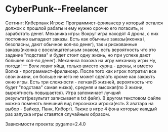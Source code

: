 # CyberPunk--Freelancer
Сеттинг: Киберпанк
Игрок: Программист-фрилансер у который остался должок с прошлой рабаты и ему нужно срочно его погасить, и заработать денег. 
Механика игры: Вокруг игра находят 4 дрона, с них постоянно выпадают заказы. Есть как обычные заказы(иконка i, безопасны, дают обычное кол-во денег), так и рискованные заказы(иконка с восклицательным знаком, есть вероятность что это задание "подстава" и будет стоит одну жизнь, но при успехе дают большее кол-во денег). Механика похожа на игру механику игры Ну, погоди! — Волк ловит яйца, только вместо куриц - дроны, и вместо Волка - программист-фрилансер.
После того как игрок потратил все свои жизни, он больше ничего не может сделать кроме как закрыть окно игры. Есть три сложности - легкая(5 жизней, вероятность что будет "подстава" самая низка), средняя и высокая(по 3 жизни, выроятность повышается).
Игра запоминает лучший результат(результат записывает в txt файл). В другом текстовом файле можно поменять внешний вид персонажа игрока(есть 3 аватара на выбор - Байкер, Панк, Киборг). Также в игре 4 фона которые каждый раз запуска игры ставятся случайным образом.

Зависимости проекта:
pygame=2.4.0
